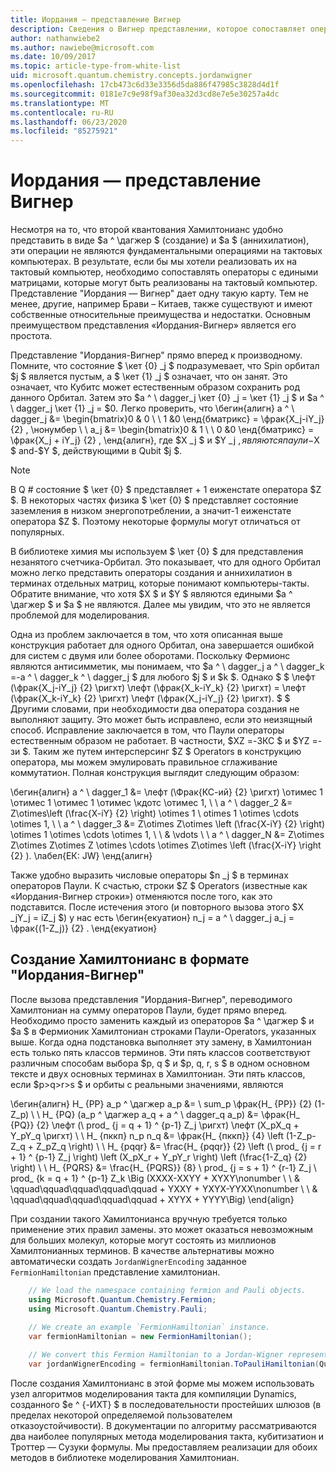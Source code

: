 ```yaml
---
title: Иордания — представление Вигнер
description: Сведения о Вигнер представлении, которое сопоставляет операторы Хамилтониан с едиными матрицами, которые более легко реализовать на тактовой системе.
author: nathanwiebe2
ms.author: nawiebe@microsoft.com
ms.date: 10/09/2017
ms.topic: article-type-from-white-list
uid: microsoft.quantum.chemistry.concepts.jordanwigner
ms.openlocfilehash: 17cb473c6d33e3356d5da886f47985c3828d4d1f
ms.sourcegitcommit: 0181e7c9e98f9af30ea32d3cd8e7e5e30257a4dc
ms.translationtype: MT
ms.contentlocale: ru-RU
ms.lasthandoff: 06/23/2020
ms.locfileid: "85275921"
---
```

# <a name="jordan-wigner-representation"></a>Иордания — представление Вигнер

Несмотря на то, что второй квантования Хамилтонианс удобно представить в виде $a ^ \дагжер $ (создание) и $a $ (аннихилатион), эти операции не являются фундаментальными операциями на тактовых компьютерах.
В результате, если бы мы хотели реализовать их на тактовый компьютер, необходимо сопоставлять операторы с едиными матрицами, которые могут быть реализованы на тактовый компьютер.
Представление "Иордания — Вигнер" дает одну такую карту.
Тем не менее, другие, например Брави – Китаев, также существуют и имеют собственные относительные преимущества и недостатки.
Основным преимуществом представления «Иордания-Вигнер» является его простота.

Представление "Иордания-Вигнер" прямо вперед к производному.
Помните, что состояние $ \кет {0} _j $ подразумевает, что Spin орбитал $j $ является пустым, а $ \кет {1} _j $ означает, что он занят.
Это означает, что Кубитс может естественным образом сохранить род данного Орбитал.
Затем это $a ^ \ dagger_j \кет {0} _j = \кет {1} _j $ и $a ^ \ dagger_j \кет {1} _j = $0.
Легко проверить, что \бегин{алигн} a ^ \ dagger_j &= \begin{bmatrix}0 & 0 \\ \ 1 &0 \енд{бматрикс} = \фрак{X_j-iY_j} {2} , \нонумбер \\ \\ a_j &= \begin{bmatrix}0 & 1 \\ \ 0 &0 \енд{бматрикс} = \фрак{X_j + iY_j} {2} , \енд{алигн}, где $X _j $ и $Y _j $, являются паули-$X $ and-$Y $, действующими в Qubit $j $.

>[!NOTE]
> В Q # состояние $ \кет {0} $ представляет + 1 еиженстате оператора $Z $. В некоторых частях физика $ \кет {0} $ представляет состояние заземления в низком энергопотреблении, а значит-1 еиженстате оператора $Z $. Поэтому некоторые формулы могут отличаться от популярных.

В библиотеке химия мы используем $ \кет {0} $ для представления незанятого счетчика-Орбитал.
Это показывает, что для одного Орбитал можно легко представить операторы создания и аннихилатион в терминах отдельных матриц, которые понимают компьютеры-такты.
Обратите внимание, что хотя $X $ и $Y $ являются едиными $a ^ \дагжер $ и $a $ не являются.
Далее мы увидим, что это не является проблемой для моделирования.

Одна из проблем заключается в том, что хотя описанная выше конструкция работает для одного Орбитал, она завершается ошибкой для систем с двумя или более оборотами.
Поскольку Фермионс являются антисимметик, мы понимаем, что $a ^ \ dagger_j a ^ \ dagger_k =-a ^ \ dagger_k ^ \ dagger_j $ для любого $j $ и $k $.
Однако $ $ \лефт (\фрак{X_j-iY_j} {2} \ригхт) \лефт (\фрак{X_k-iY_k} {2} \ригхт) = \лефт (\фрак{X_k-iY_k} {2} \ригхт) \лефт (\фрак{X_j-iY_j} {2} \ригхт).
$ $ Другими словами, при необходимости два оператора создания не выполняют защиту.
Это может быть исправлено, если это неизящный способ.
Исправление заключается в том, что Паули операторы естественным образом не работает.
В частности, $XZ =-ЗКС $ и $YZ =-зи $.
Таким же путем интерсперсинг $Z $ Operators в конструкцию оператора, мы можем эмулировать правильное сглаживание коммутатион.
Полная конструкция выглядит следующим образом: 

\бегин{алигн} a ^ \ dagger_1 &= \лефт (\Фрак{КС-ий} {2} \ригхт) \отимес 1 \отимес 1 \отимес 1 \отимес \кдотс \отимес 1, \\ \\ a ^ \ dagger_2 &= Z\otimes\left (\frac{X-iY} {2} \right) \otimes 1 \ otimes 1 \otimes \cdots \otimes 1, \\ \\ а ^ \ dagger_3 &= Z\otimes Z\otimes \left (\frac{X-iY} {2} \right) \otimes 1 \otimes \cdots \otimes 1, \\ \\ & \vdots \\ \\ a ^ \ dagger_N &= Z\otimes Z\otimes Z\otimes Z \otimes \cdots \otimes Z\otimes \left (\frac{X-iY} \right {2} ). \лабел{ЕК: JW} \енд{алигн}

Также удобно выразить числовые операторы $n _j $ в терминах операторов Паули.
К счастью, строки $Z $ Operators (известные как «Иордания-Вигнер строки») отменяются после того, как это подставится.
После истечения этого (и повторного вызова этого $X _jY_j = iZ_j $) у нас есть \бегин{екуатион} n_j = a ^ \ dagger_j a_j = \фрак{(1-Z_j)} {2} .
\енд{екуатион}


## <a name="constructing-hamiltonians-in-jordan-wigner-representation"></a>Создание Хамилтонианс в формате "Иордания-Вигнер"

После вызова представления "Иордания-Вигнер", переводимого Хамилтониан на сумму операторов Паули, будет прямо вперед.
Необходимо просто заменить каждый из операторов $a ^ \дагжер $ и $a $ в Фермионик Хамилтониан строками Паули-Operators, указанных выше.
Когда одна подстановка выполняет эту замену, в Хамилтониан есть только пять классов терминов.
Эти пять классов соответствуют различным способам выбора $p, q $ и $p, q, r, s $ в одном основном тексте и двух основных терминах в Хамилтониан.
Эти пять классов, если $p>q>r>s $ и орбиты с реальными значениями, являются

\бегин{алигн} H_ {PP} a_p ^ \дагжер a_p &= \ sum_p \фрак{H_ {PP}} {2} (1-Z_p) \\ \\ H_ {PQ} (a_p ^ \дагжер a_q + a ^ \ dagger_q a_p) &= \фрак{H_ {PQ}} {2} \лефт (\ prod_ {j = q + 1} ^ {p-1} Z_j \ригхт) \лефт (X_pX_q + Y_pY_q \ригхт) \\ \\ H_ {пккп} n_p n_q &= \фрак{H_ {пккп}} {4} \left (1-Z_p-Z_q + Z_pZ_q \right) \\ \\ H_ {pqqr} &= \frac{H_ {pqqr}} {2} \left (\ prod_ {j = r + 1} ^ {p-1} Z_j \right) \left (X_pX_r + Y_pY_r \right) \left (\frac{1-Z_q} {2} \right) \\ \\ H_ {PQRS} &= \frac{H_ {PQRS}} {8} \ prod_ {j = s + 1} ^ {r-1} Z_j \ prod_ {k = q + 1} ^ {p-1} Z_k \Big (XXXX-XXYY + XYXY\nonumber \\ \\ & \qquad\qquad\qquad\qquad\qquad + YXXY + YXYX-YYXX\nonumber \\ \\ & \qquad\qquad\qquad\qquad\qquad + XYYX + YYYY\Big) \end{align}

При создании такого Хамилтонианса вручную требуется только применение этих правил замены. это может оказаться невозможным для больших молекул, которые могут состоять из миллионов Хамилтонианных терминов.
В качестве альтернативы можно автоматически создать `JordanWignerEncoding` заданное `FermionHamiltonian` представление хамилтониан.

```csharp
    // We load the namespace containing fermion and Pauli objects. 
    using Microsoft.Quantum.Chemistry.Fermion;
    using Microsoft.Quantum.Chemistry.Pauli;
    
    // We create an example `FermionHamiltonian` instance.
    var fermionHamiltonian = new FermionHamiltonian();

    // We convert this Fermion Hamiltonian to a Jordan-Wigner representation.
    var jordanWignerEncoding = fermionHamiltonian.ToPauliHamiltonian(QubitEncoding.JordanWigner);
```

После создания Хамилтонианс в этой форме мы можем использовать узел алгоритмов моделирования такта для компиляции Dynamics, созданного $e ^ {-ИХТ} $ в последовательности простейших шлюзов (в пределах некоторой определяемой пользователем отказоустойчивости).
В документации по алгоритму рассматриваются два наиболее популярных метода моделирования такта, кубитизатион и Троттер — Сузуки формулы. Мы предоставляем реализации для обоих методов в библиотеке моделирования Хамилтониан.
